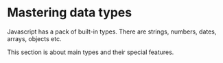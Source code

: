
# Mastering data types 

Javascript has a pack of built-in types. There are strings, numbers, dates, arrays, objects etc.

This section is about main types and their special features.


